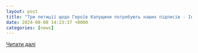 ```yaml
---
layout: post
title: "Три петиції щодо Героїв Калущини потребують наших підписів - Інформатор Калуш"
date: 2024-08-08 14:23:37 +0000
categories: [news]
---
```


[Читати далі](https://kalush.informator.ua/2024/08/08/try-petycziyi-shhodo-geroyiv-kalushhyny-potrebuyut-nashyh-pidpysiv/)
